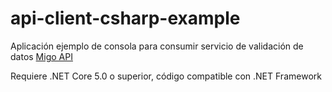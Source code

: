 # api-client-csharp-example
Aplicación ejemplo de consola para consumir servicio de validación de datos [Migo API](https://api.migo.pe/)

Requiere .NET Core 5.0 o superior, código compatible con .NET Framework
